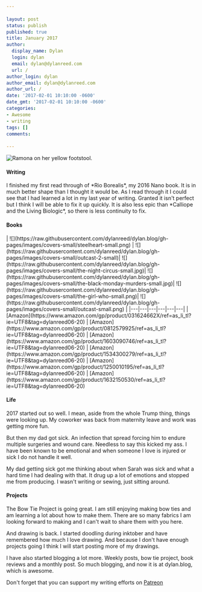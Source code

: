```yaml
---

layout: post
status: publish
published: true
title: January 2017
author:
  display_name: Dylan
  login: dylan
  email: dylan@dylanreed.com
  url: /
author_login: dylan
author_email: dylan@dylanreed.com
author_url: /
date: '2017-02-01 10:10:00 -0600'
date_gmt: '2017-02-01 10:10:00 -0600'
categories:
- Awesome
- writing
tags: []
comments:

---
```

![Ramona on her yellow footstool.](https://raw.githubusercontent.com/dylanreed/dylanreed.com/gh-pages/Images/january-two.jpg)

<h4>Writing</h4>
I finished my first read through of *Rio Borealis*, my 2016 Nano book. It is in much better shape than I thought it would be. As I read through it I could see that I had learned a lot in my last year of writing. Granted it isn't perfect but I think I will be able to fix it up quickly. It is also less epic than *Calliope and the Living Biologic*, so there is less continuity to fix. 

<h4>Books</h4>
| ![](https://raw.githubusercontent.com/dylanreed/dylan.blog/gh-pages/images/covers-small/steelheart-small.png)  |  ![](https://raw.githubusercontent.com/dylanreed/dylan.blog/gh-pages/images/covers-small/outcast-2-small)|  ![](https://raw.githubusercontent.com/dylanreed/dylan.blog/gh-pages/images/covers-small/the-night-circus-small.jpg)|  ![](https://raw.githubusercontent.com/dylanreed/dylan.blog/gh-pages/images/covers-small/the-black-monday-murders-small.jpg)|  ![](https://raw.githubusercontent.com/dylanreed/dylan.blog/gh-pages/images/covers-small/the-girl-who-small.png)|  ![](https://raw.githubusercontent.com/dylanreed/dylan.blog/gh-pages/images/covers-small/outcast-small.png) |
|---|---|---|---|---|---|
| [Amazon](https://www.amazon.com/gp/product/031624662X/ref=as_li_tl?ie=UTF8&tag=dylanreed06-20) | [Amazon](https://www.amazon.com/gp/product/0812579925/ref=as_li_tl?ie=UTF8&tag=dylanreed06-20) | [Amazon](https://www.amazon.com/gp/product/1603090746/ref=as_li_tl?ie=UTF8&tag=dylanreed06-20) | [Amazon](https://www.amazon.com/gp/product/1534300279/ref=as_li_tl?ie=UTF8&tag=dylanreed06-20) | [Amazon](https://www.amazon.com/gp/product/1250010195/ref=as_li_tl?ie=UTF8&tag=dylanreed06-20) | [Amazon](https://www.amazon.com/gp/product/1632150530/ref=as_li_tl?ie=UTF8&tag=dylanreed06-20) 
<h4>Life</h4>
2017 started out so well. I mean, aside from the whole Trump thing, things were looking up. My coworker was back from maternity leave and work was getting more fun. 

But then my dad got sick. An infection that spread forcing him to endure multiple surgeries and wound care. Needless to say this kicked my ass. I have been known to be emotional and when someone I love is injured or sick I do not handle it well. 

My dad getting sick got me thinking about when Sarah was sick and what a hard time I had dealing with that. It drug up a lot of emotions and stopped me from producing. I wasn't writing or sewing, just sitting around. 

<h4>Projects</h4>
The Bow Tie Project is going great. I am still enjoying making bow ties and am learning a lot about how to make them. There are so many fabrics I am looking forward to making and I can't wait to share them with you here. 

And drawing is back. I started doodling during inktober and have remembered how much I love drawing. And because I don't have enough projects going I think I will start posting more of my drawings. 

I have also started blogging a lot more. Weekly posts, bow tie project, book reviews and a monthly post. So much blogging, and now it is at dylan.blog, which is awesome. 


Don't forget that you can support my writing efforts on [Patreon](https://www.patreon.com/dylanreed)